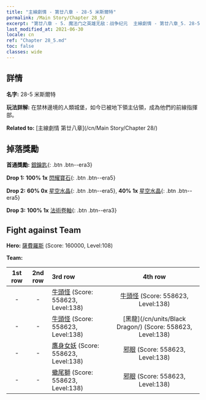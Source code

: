 ```yaml
---
title: "主線劇情 - 第廿八章 - 28-5 米斯爾特"
permalink: /Main Story/Chapter 28_5/
excerpt: "第廿八章 - 5. 魔法门之英雄无敌：战争纪元  主線劇情 - 第廿八章_5. 28-5 米斯爾特"
last_modified_at: 2021-06-30
locale: cn
ref: "Chapter 28_5.md"
toc: false
classes: wide
---
```


## 詳情

 **名字:** 28-5 米斯爾特

 **玩法詳解:** 在禁林邊境的人類城堡，如今已被地下領主佔領，成為他們的前線指揮部。

 **Related to:** [主線劇情 第廿八章](/cn/Main Story/Chapter 28/)

## 掉落獎勵

 **首通獎勵:** [銀鑰匙](/cn/Items/con_693/){: .btn .btn--era3}

 **Drop 1:** **100% 1x** [閃耀寶石](/cn/Items/mat_100/){: .btn .btn--era5}

 **Drop 2:** **60% 0x** [星空水晶](/cn/Items/mat_94/){: .btn .btn--era5}, **40% 1x** [星空水晶](/cn/Items/mat_94/){: .btn .btn--era5}

 **Drop 3:** **100% 1x** [法術卷軸](/cn/Items/con_694/){: .btn .btn--era3}


## Fight against Team
 **Hero:** [薩費羅斯](/cn/heroes/Sephinroth/) (Score: 160000, Level:108)

 **Team:**


  | 1st row | 2nd row | 3rd row | 4th row |
  |:----:|:----:|:----|:----:|
  | - | - | [牛頭怪](/cn/units/Minotaur/) (Score: 558623, Level:138)  | [牛頭怪](/cn/units/Minotaur/) (Score: 558623, Level:138)  |
  | - | - | [牛頭怪](/cn/units/Minotaur/) (Score: 558623, Level:138)  | [黑龍](/cn/units/Black Dragon/) (Score: 558623, Level:138)  |
  | - | - | [鷹身女妖](/cn/units/Harpy/) (Score: 558623, Level:138)  | [邪眼](/cn/units/Beholder/) (Score: 558623, Level:138)  |
  | - | - | [蠍尾獅](/cn/units/Manticore/) (Score: 558623, Level:138)  | [邪眼](/cn/units/Beholder/) (Score: 558623, Level:138)  |



